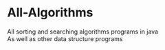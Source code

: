 # All-Algorithms
All sorting and searching algorithms programs in java<br>
As well as other data structure programs
